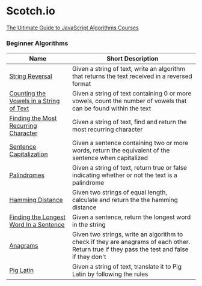 # Scotch.io

[The Ultimate Guide to JavaScript Algorithms Courses](https://scotch.io/courses/the-ultimate-guide-to-javascript-algorithms)

### Beginner Algorithms

| Name                                                                           | Short Description                                                                                                                             |
| ------------------------------------------------------------------------------ | --------------------------------------------------------------------------------------------------------------------------------------------- |
| [String Reversal](./JavaScript/reverse-string.js)                              | Given a string of text, write an algorithm that returns the text received in a reversed format                                                 |
| [Counting the Vowels in a String of Text](./JavaScript/vowel-counter.js)       | Given a string of text containing 0 or more vowels, count the number of vowels that can be found within the text                               |
| [Finding the Most Recurring Character](./JavaScript/max-recurring-char.js)     | Given a string of text, find and return the most recurring character                                                                           |
| [Sentence Capitalization](./JavaScript/sentence-capitalization.js)             | Given a sentence containing two or more words, return the equivalent of the sentence when capitalized                                   |
| [Palindromes](./JavaScript/palindrome-checker.js)                              | Given a string of text, return true or false indicating whether or not the text is a palindrome                                               |
| [Hamming Distance](./JavaScript/hamming-distance.js)                           | Given two strings of equal length, calculate and return the the hamming distance                                                               |
| [Finding the Longest Word In a Sentence](./JavaScript/longest-word.js)         | Given a sentence, return the longest word in the string                                                                                       |
| [Anagrams](./JavaScript/is-anagram.js)                                         | Given two strings, write an algorithm to check if they are anagrams of each other. Return true if they pass the test and false if they don't |
| [Pig Latin](./JavaScript/pig-latin.js)                                         | Given a string of text, translate it to Pig Latin by following the rules                                                                       |
